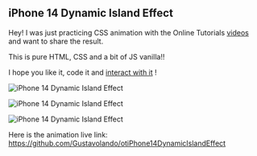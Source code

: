 ## iPhone 14 Dynamic Island Effect

Hey!
I was just practicing CSS animation with the Online Tutorials [videos](https://www.youtube.com/watch?v=nqnJx_v5VF8) and want to share the result.

This is pure HTML, CSS and a bit of JS vanilla!!

I hope you like it, code it and [interact with it](https://github.com/Gustavolando/otiPhone14DynamicIslandEffect) !

![iPhone 14 Dynamic Island Effect](https://gustavolando.github.io/otiPhone14DynamicIslandEffect//iPhone14DynamicIslandEffect_active.png)

![iPhone 14 Dynamic Island Effect](https://gustavolando.github.io/otiPhone14DynamicIslandEffect//iPhone14DynamicIslandEffect_action.png)

![iPhone 14 Dynamic Island Effect](https://gustavolando.github.io/otiPhone14DynamicIslandEffect//iPhone14DynamicIslandEffect_calling.png)

Here is the animation live link:  https://github.com/Gustavolando/otiPhone14DynamicIslandEffect